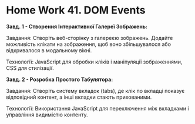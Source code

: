 # Home Work 41. DOM Events

**Завд. 1 - Створення Інтерактивної Галереї Зображень:**

Завдання: Створіть веб-сторінку з галереєю зображень. Додайте можливість клікати на зображення, щоб воно збільшувалося або відкривалося в модальному вікні.

Технології: JavaScript для обробки кліків і маніпуляції зображеннями, CSS для стилізації.

**Завд. 2 - Розробка Простого Табулятора:**

Завдання: Створіть систему вкладок (tabs), де клік по вкладці показує відповідний контент, а інші вкладки стають прихованими.

Технології: Використання JavaScript для переключення між вкладками і управління видимістю контенту.